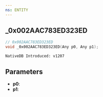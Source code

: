 ```yaml
---
ns: ENTITY
---
```

## _0x002AAC783ED323ED

```c
// 0x002AAC783ED323ED
void _0x002AAC783ED323ED(Any p0, Any p1);
```

```
NativeDB Introduced: v1207
```

## Parameters
* **p0**:
* **p1**:
